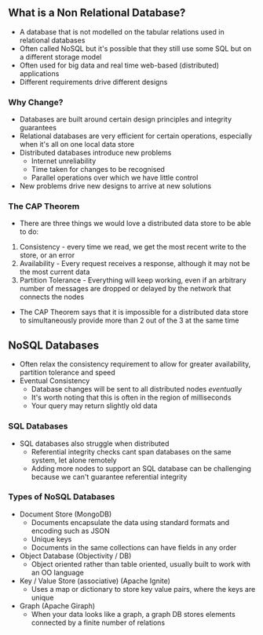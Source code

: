 ## What is a Non Relational Database?
- A database that is not modelled on the tabular relations used in relational databases
- Often called NoSQL but it's possible that they still use some SQL but on a different storage model
- Often used for big data and real time web-based (distributed) applications
- Different requirements drive different designs

### Why Change?
- Databases are built around certain design principles and integrity guarantees
- Relational databases are very efficient for certain operations, especially when it's all on one local data store
- Distributed databases introduce new problems
	- Internet unreliability
	- Time taken for changes to be recognised
	- Parallel operations over which we have little control
- New problems drive new designs to arrive at new solutions

### The CAP Theorem
- There are three things we would love a distributed data store to be able to do:

1. Consistency - every time we read, we get the most recent write to the store, or an error
2. Availability - Every request receives a response, although it may not be the most current data
3. Partition Tolerance - Everything will keep working, even if an arbitrary number of messages are dropped or delayed by the network that connects the nodes

- The CAP Theorem says that it is impossible for a distributed data store to simultaneously provide more than 2 out of the 3 at the same time

## NoSQL Databases
- Often relax the consistency requirement to allow for greater availability, partition tolerance and speed
- Eventual Consistency
	- Database changes will be sent to all distributed nodes *eventually*
	- It's worth noting that this is often in the region of milliseconds
	- Your query may return slightly old data

### SQL Databases
- SQL databases also struggle when distributed
	- Referential integrity checks cant span databases on the same system, let alone remotely
	- Adding more nodes to support an SQL database can be challenging because we can't guarantee referential integrity

### Types of NoSQL Databases
- Document Store (MongoDB)
	- Documents encapsulate the data using standard formats and encoding such as JSON
	- Unique keys
	- Documents in the same collections can have fields in any order
- Object Database (Objectivity / DB)
	- Object oriented rather than table oriented, usually built to work with an OO language
- Key / Value Store (associative) (Apache Ignite)
	- Uses a map or dictionary to store key value pairs, where the keys are unique
- Graph (Apache Giraph)
	- When your data looks like a graph, a graph DB stores elements connected by a finite number of relations